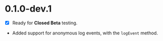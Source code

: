 # 0.1.0-dev.1

- [x] Ready for **Closed Beta** testing.

* Added support for anonymous log events, with the `logEvent` method.